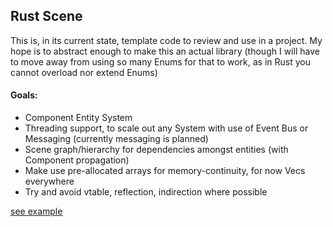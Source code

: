 ## Rust Scene ##

This is, in its current state, template code to review and use in a project. My hope is to abstract enough to make this an actual library (though I will have to move away from using so many Enums for that to work, as in Rust you cannot overload nor extend Enums)


#### Goals: ####

* Component Entity System
* Threading support, to scale out any System with use of Event Bus or Messaging (currently messaging is planned)
* Scene graph/hierarchy for dependencies amongst entities (with Component propagation)
* Make use pre-allocated arrays for memory-continuity, for now Vecs everywhere
* Try and avoid vtable, reflection, indirection where possible

[see example](/src/main.rs)
